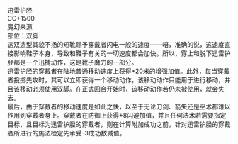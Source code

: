 <title>迅雷护胫</title>
<meta name="GENERATOR" content="WinCHM">
<meta http-equiv="Content-Type" content="text/html; charset=gb2312">
<br>迅雷护胫
<br>CC+1500
<br>魔幻来源
<br>部位：双脚
<br>这双造型其貌不扬的短靴赐予穿戴者闪电一般的速度——唔，准确的说，这速度直接影响鞋子本身，导致和鞋子有关的一切速度都会加快。所以，穿上和脱下迅雷护胫都是一个迅捷动作，这是靴子魔力的一部分。
<br>迅雷护胫的穿戴者在陆地普通移动速度上获得+20米的增强加值。此外，每当穿戴者投掷先攻时，其可以立即获得一个移动动作，该移动动作只能用于进行移动，并且该移动必须使用双脚。在正式回合开始时，该移动动作若仍未被使用，就会失去。
<br>最后，由于穿戴者的移动速度是如此之快，以至于无论刀剑、箭矢还是巫术都难以作用到穿戴者身上。穿戴者在防御上获得+8闪避加值，并且任何法术若需要指定目标，且目标为迅雷护胫的穿戴者，则在计算附加成功之前，针对迅雷护胫的穿戴者所进行的施法检定先承受-3成功数减值。
